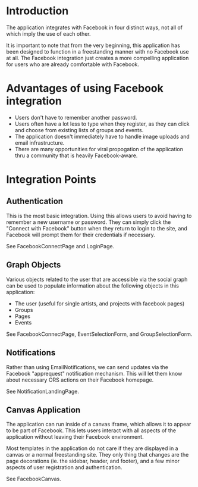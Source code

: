 

# Introduction #

The application integrates with Facebook in four distinct ways, not all of which imply the use of each other.

It is important to note that from the very beginning, this application has been designed to function in a freestanding manner with no Facebook use at all.  The Facebook integration just creates a more compelling application for users who are already comfortable with Facebook.

# Advantages of using Facebook integration #

  * Users don't have to remember another password.
  * Users often have a lot less to type when they register, as they can click and choose from existing lists of groups and events.
  * The application doesn't immediately have to handle image uploads and email infrastructure.
  * There are many opportunities for viral propogation of the application thru a community that is heavily Facebook-aware.

# Integration Points #

## Authentication ##

This is the most basic integration.  Using this allows users to avoid having to remember a new username or password.  They can simply click the "Connect with Facebook" button when they return to login to the site, and Facebook will prompt them for their credentials if necessary.

See FacebookConnectPage and LoginPage.

## Graph Objects ##

Various objects related to the user that are accessible via the social graph can be used to populate information about the following objects in this application:

  * The user (useful for single artists, and projects with facebook pages)
  * Groups
  * Pages
  * Events

See FacebookConnectPage, EventSelectionForm, and GroupSelectionForm.

## Notifications ##

Rather than using EmailNotifications, we can send updates via the Facebook "apprequest" notification mechanism. This will let them know about necessary ORS actions on their Facebook homepage.

See NotificationLandingPage.

## Canvas Application ##

The application can run inside of a canvas iframe, which allows it to appear to be part of Facebook.  This lets users interact with all aspects of the application without leaving their Facebook environment.

Most templates in the application do not care if they are displayed in a canvas or a normal freestanding site.  They only thing that changes are the page decorations (ie. the sidebar, header, and footer), and a few minor aspects of user registration and authentication.

See FacebookCanvas.